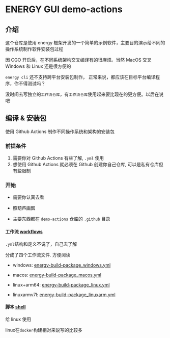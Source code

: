 # ENERGY GUI demo-actions

## 介绍
这个仓库是使用 energy 框架开发的一个简单的示例软件，主要目的演示给不同的操作系统制作软件安装包过程

因 CGO 开启后，在不同系统架构交叉编译有的很麻烦。当然 MacOS 交叉 Windows 和 Linux 还是很方便的

`energy cli` 还不支持跨平台安装包制作， 正常来说，都应该在目标平台编译程序，你不得测试吗？

没时间去写独立的`工作流仓库`，有`工作流仓库`使用起来要比现在的更方便。以后在说吧

## 编译 & 安装包

使用 Github Actions 制作不同操作系统和架构的安装包

### 前提条件
 1. 需要你对 Github Actions 有些了解, `.yml` 使用
 2. 想使用 Github Actions 就必须在 Github 创建你自己仓库, 可以是私有仓库但有些限制

### 开始

- 需要你认真去看

- 照葫芦画瓢

- 主要东西都在 `demo-actions` 仓库的 `.github` 目录

#### 工作流 [workflows](.github%2Fworkflows)

`.yml`结构和定义不说了，自己去了解

分成了四个工作流文件. 方便阅读

- windows: [energy-build-package_windows.yml](.github%2Fworkflows%2Fenergy-build-package_windows.yml)

- macos: [energy-build-package_macos.yml](.github%2Fworkflows%2Fenergy-build-package_macos.yml)

- linux+arm64: [energy-build-package_linux.yml](.github%2Fworkflows%2Fenergy-build-package_linux.yml)

- linuxarmv7l: [energy-build-package_linuxarm.yml](.github%2Fworkflows%2Fenergy-build-package_linuxarm.yml)


#### 脚本 [shell](.github%2Fshell) 

给 linux 使用

linux在`docker`构建相对来说写的比较多



